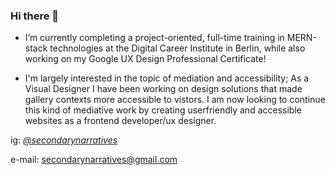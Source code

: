 ### Hi there 👋


-   I’m currently completing a project-oriented, full-time training in MERN-stack technologies 
    at the Digital Career Institute in Berlin, while also working on my Google UX Design Professional Certificate!

-   I'm largely interested in the topic of mediation and accessibility; As a Visual Designer I have been working on design solutions that made gallery         contexts more accessible to vistors. I am now looking to continue this kind of mediative work by creating userfriendly and accessible websites as a frontend       developer/ux designer.     

ig: *[@secondarynarratives](https://www.instagram.com/secondarynarratives/?hl=en)*

e-mail: <secondarynarratives@gmail.com>
